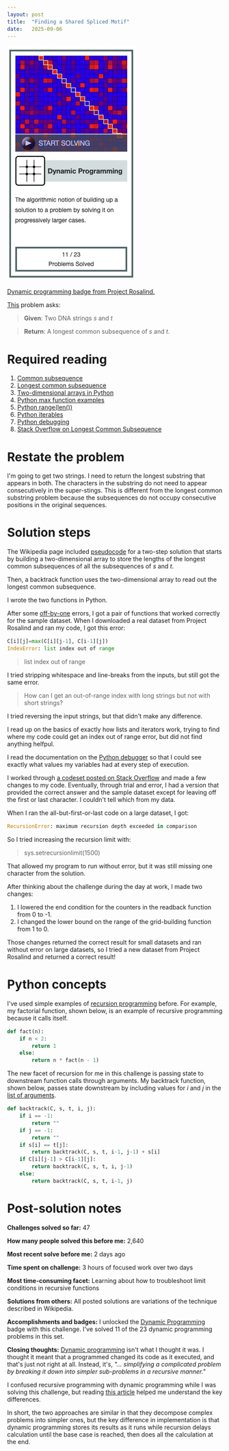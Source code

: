 ```yaml
---
layout: post
title:  "Finding a Shared Spliced Motif"
date:   2025-09-06
---
```


![dynamic-programming-1.png](../assets/dynamic-programming-1.png)

[Dynamic programming badge from Project Rosalind.](https://rosalind.info/badges/dynamic-programming/1/)

[This](https://rosalind.info/problems/lcsq/) problem asks:

> **Given**: Two DNA strings _s_ and _t_

> **Return**: A longest common subsequence of _s_ and _t_.

<!--break-->

# Required reading
1. [Common subsequence](https://rosalind.info/glossary/common-subsequence/)
2. [Longest common subsequence](https://en.wikipedia.org/wiki/Longest_common_subsequence)
3. [Two-dimensional arrays in Python](https://www.geeksforgeeks.org/python/python-using-2d-arrays-lists-the-right-way/)
4. [Python max function examples](https://www.w3schools.com/python/ref_func_max.asp)
5. [Python range(len())](https://pythonexamples.org/python-range-len/)
6. [Python iterables](https://stackoverflow.com/questions/19184335/is-there-a-need-for-rangelena)
7. [Python debugging](https://www.jetbrains.com/help/pycharm/part-1-debugging-python-code.html)
8. [Stack Overflow on Longest Common Subsequence](https://stackoverflow.com/questions/48651891/longest-common-subsequence-in-python)

# Restate the problem
I'm going to get two strings. I need to return the longest substring that appears in both. The characters in the substring do not need to appear consecutively in the super-stings. This is different from the longest common substring problem because the subsequences do not occupy consecutive positions in the original sequences.

# Solution steps
The Wikipedia page included [pseudocode](https://en.wikipedia.org/wiki/Pseudocode) for a two-step solution that starts by building a two-dimensional array to store the lengths of the longest common subsequences of all the subsequences of _s_ and _t_.

Then, a backtrack function uses the two-dimensional array to read out the longest common subsequence.

I wrote the two functions in Python.

After some [off-by-one](https://en.wikipedia.org/wiki/Off-by-one_error) errors, I got a pair of functions that worked correctly for the sample dataset.
When I downloaded a real dataset from Project Rosalind and ran my code, I got this error:

```python
C[i][j]=max(C[i][j-1], C[i-1][j])
IndexError: list index out of range
```

>list index out of range

I tried stripping whitespace and line-breaks from the inputs, but still got the same error.

>How can I get an out-of-range index with long strings but not with short strings?

I tried reversing the input strings, but that didn't make any difference.

I read up on the basics of exactly how lists and iterators work, trying to find where my code could get an index out of range error, but did not find anything helfpul.

I read the documentation on the [Python debugger](https://www.jetbrains.com/help/pycharm/part-1-debugging-python-code.html) so that I could see exactly what values my variables had at every step of execution.

I worked through [a codeset posted on Stack Overflow](https://stackoverflow.com/questions/48651891/longest-common-subsequence-in-python) and made a few changes to my code. Eventually, through trial and error, I had a version that provided the correct answer and the sample dataset except for leaving off the first or last character. I couldn't tell which from my data.

When I ran the all-but-first-or-last code on a large dataset, I got:

```python
RecursionError: maximum recursion depth exceeded in comparison
```

So I tried increasing the recursion limit with:

> sys.setrecursionlimit(1500)

That allowed my program to run without error, but it was still missing one character from the solution.

After thinking about the challenge during the day at work, I made two changes:
1. I lowered the end condition for the counters in the readback function from 0 to -1.
2. I changed the lower bound on the range of the grid-building function from 1 to 0.

Those changes returned the correct result for small datasets and ran without error on large datasets, so I tried a new dataset from Project Rosalind and returned a correct result!

# Python concepts
I've used simple examples of [recursion programming](https://en.wikipedia.org/wiki/Recursion_%28computer_science%29) before. For example, my factorial function, shown below, is an example of recursive programming because it calls itself.

```python
def fact(n):
    if n < 2:
        return 1
    else:
        return n * fact(n - 1)
```

The new facet of recursion for me in this challenge is passing state to downstream function calls through arguments. My backtrack function, shown below, passes state downstream by including values for _i_ and _j_ in the [list of arguments](https://www.w3schools.com/python/python_functions.asp#Arguments).

```python
def backtrack(C, s, t, i, j):
    if i == -1:
        return ""
    if j == -1:
        return ""
    if s[i] == t[j]:
        return backtrack(C, s, t, i-1, j-1) + s[i]
    if C[i][j-1] > C[i-1][j]:
        return backtrack(C, s, t, i, j-1)
    else:
        return backtrack(C, s, t, i-1, j)
```

# Post-solution notes
**Challenges solved so far:** 47

**How many people solved this before me:** 2,640

**Most recent solve before me:** 2 days ago

**Time spent on challenge:** 3 hours of focused work over two days

**Most time-consuming facet:** Learning about how to troubleshoot limit conditions in recursive functions

**Solutions from others:** All posted solutions are variations of the technique described in Wikipedia.

**Accomplishments and badges:** I unlocked the [Dynamic Programming](https://rosalind.info/badges/dynamic-programming/1/) badge with this challenge. I've solved 11 of the 23 dynamic programming problems in this set.

**Closing thoughts:** [Dynamic programming](https://en.wikipedia.org/wiki/Dynamic_programming) isn't what I thought it was. I thought it meant that a programmed changed its code as it executed, and that's just not right at all. Instead, it's, _"... simplifying a complicated problem by breaking it down into simpler sub-problems in a recursive manner."_

I confused recursive programming with dynamic programming while I was solving this challenge, but reading [this article](https://www.geeksforgeeks.org/dsa/difference-between-recursion-and-dynamic-programming/) helped me understand the key differences.

In short, the two approaches are similar in that they decompose complex problems into simpler ones, but the key difference in implementation is that dynamic programming stores its results as it runs while recursion delays calculation until the base case is reached, then does all the calculation at the end.